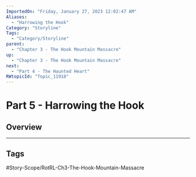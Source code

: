 ```yaml
---
ImportedOn: "Friday, January 27, 2023 12:02:47 AM"
Aliases:
  - "Harrowing the Hook"
Category: "Storyline"
Tags:
  - "Category/Storyline"
parent:
  - "Chapter 3 - The Hook Mountain Massacre"
up:
  - "Chapter 3 - The Hook Mountain Massacre"
next:
  - "Part 4 - The Haunted Heart"
RWtopicId: "Topic_11918"
---
```

# Part 5 - Harrowing the Hook
## Overview

---
## Tags
#Story-Scope/RotRL-Ch3-The-Hook-Mountain-Massacre

